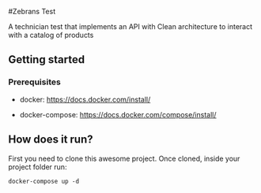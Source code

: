 #Zebrans Test
 
A technician test that implements an API with Clean architecture to interact with a catalog of products

## Getting started

### Prerequisites

- docker: https://docs.docker.com/install/

- docker-compose: https://docs.docker.com/compose/install/

## How does it run?

First you need to clone this awesome project. Once cloned, inside your project folder run:

`docker-compose up -d`
